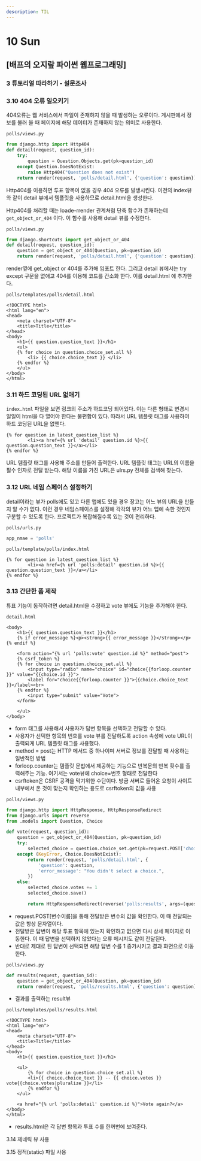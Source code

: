 ```yaml
---
description: TIL
---
```


# 10 Sun

## \[배프의 오지랖 파이썬 웹프로그래밍\]

### 3 튜토리얼 따라하기 - 설문조사 

### 3.10 404 오류 일으키기

404오류는 웹 서비스에서 파일이 존재하지 않을 때 발생하는 오류이다. 게시판에서 정보를 불러 올 때 페이지에 해당 데이터가 존재하지 않는 의미로 사용한다.

`polls/views.py`

```python
from django.http import Http404
def detail(request, question_id):
    try:
        question = Question.Objects.get(pk=question_id)
    except Question.DoesNotExist:
        raise Http404("Question does not exist")
    return render(request, 'polls/detail.html', {'question': question})
```

Http404를 이용하면 투표 항목이 없을 경우 404 오류를 발생시킨다. 이전의 index뷰와 같이 detail 뷰에서 템플릿을 사용하므로 detail.html을 생성한다.

Http404를 처리할 때는 loade-rrender 관계처럼 단축 함수가 존재하는데 `get_object_or_404` 이다. 이 함수를 사용해 detail 뷰를 수정한다.

`polls/views.py`

```python
from django.shortcuts import get_object_or_404
def detail(request, question_id):
    question = get_object_or_404(Question, pk=question_id)
    return render(request, 'polls/detail.html', {'question': question})
```

render옆에 get\_object or 404를 추가해 임포트 한다. 그리고 detail 뷰에서는 try except 구문을 없애고 404를 이용해 코드를 간소화 한다. 이를 detail.html 에 추가한다.

`polls/templates/polls/detail.html`

```markup
<!DOCTYPE html>
<html lang="en">
<head>
    <meta charset="UTF-8">
    <title>Title</title>
</head>
<body>
    <h1>{{ question.question_text }}</h1>
    <ul>
    {% for choice in question.choice_set.all %}
        <li> {{ choice.choice_text }} </li>
    {% endfor %}
    </ul>
</body>
</html>
```

### 3.11 하드 코딩된 URL 없애기

`index.html` 파일을 보면 링크의 주소가 하드코딩 되어있다. 이는 다른 형태로 변경시 일일이 html을 다 열어야 한다는 불편함이 있다. 따라서 URL 템플릿 태그를 사용하여 하드 코딩된 URL을 없앤다.

```markup
{% for question in latest_question_list %}
        <li><a href={% url 'detail' question.id %}>{{ question.question_text }}</a></li>
{% endfor %}
```

URL 템플릿 태그를 사용해 주소를 만들어 출력한다. URL 템플릿 태그는 URL의 이름을 필수 인자로 전달 받는다. 해당 이름을 가진 URL은 ulrs.py 전체를 검색해 찾는다.



### 3.12 URL 네임 스페이스 설정하기

detail이라는 뷰가 polls에도 있고 다른 앱에도 있을 경우 장고는 어느 뷰의 URL을 만들지 알 수가 없다. 이런 경우 네임스페이스를 설정해 각각의 뷰가 어느 앱에 속한 것인지 구분할 수 있도록 한다. 프로젝트가 복잡해질수록 있는 것이 편리하다.

`polls/urls.py`

```python
app_nmae = 'polls'
```



`polls/template/polls/index.html`

```markup
{% for question in latest_question_list %}
        <li><a href={% url 'polls:detail' question.id %}>{{ question.question_text }}</a></li>
{% endfor %}
```



### 3.13 간단한 폼 제작

튜표 기능이 동작하려면 detail.html을 수정하고 vote 뷰에도 기능을 추가해야 한다.

`detail.html`

```markup
<body>
    <h1>{{ question.question_text }}</h1>
    {% if error_message %}<p><strong>{{ error_message }}</strong></p>{% endif %}
    
    <form action="{% url 'polls:vote' question.id %}" method="post">
    {% csrf_token %}
    {% for choice in question.choice_set.all %}
        <input type="radio" name="choice" id="choice{{forloop.counter }}" value="{{choice.id }}">
        <label for="choice{{forloop.counter }}">{{choice.choice_text }}</label><br>
    {% endfor %}
        <input type="submit" value="Vote">
    </form>
    
    </ul>
</body>
```

* form 태그를 사용해서 사용자가 답변 항목을 선택하고 전달할 수 있다.
* 사용자가 선택한 항목의 번호를 vote 뷰를 전달하도록 action 속성에 vote URL이 출력되게 URL 템플릿 태그를 사용했다.
* method = post는 HTTP 메서드 중 하나이며 서버로 정보를 전달할 때 사용하는 일반적인 방법
* forloop.counter는 템플릿 문법에서 제공하는 기능으로 반복문의 반복 횟수를 출력해주는 기능. 여기서는 vote뷰에 choice=번호 형태로 전달한다
* csrftoken은 CSRF 공격을 막기위한 수단이다. 방금 서버로 들어온 요청이 사이트 내부에서 온 것이 맞는지 확인하는 용도로 csrftoken의 값을 사용

`polls/views.py`

```python
from django.http import HttpResponse, HttpResponseRedirect
from django.urls import reverse
from .models import Question, Choice

def vote(request, question_id):
    question = get_object_or_404(Question, pk=question_id)
    try:
        selected_choice = question.choice_set.get(pk=request.POST['choice'])
    except (KeyError, Choice.DoesNotExist):
        return render(request, 'polls/detail.html', {
            'question': question,
            'error_message': "You didn't select a choice.",
        })
    else:
        selected_choice.votes += 1
        selected_choice.save()

        return HttpResponseRedirect(reverse('polls:results', args=(question.id,)))

```

* request.POST\[변수이름\]을 통해 전달받은 변수의 값을 확인한다. 이 때 전달되는 값은 항상 문자열이다.
* 전달받은 답변이 해당 투표 항목에 있는지 확인하고 없으면 다시 상세 페이지로 이동한다. 이 때 답변을 선택하지 않았다는 오류 메시지도 같이 전달된다.
* 반대로 제대로 된 답변이 선택되면 해당 답변 수를 1 증가시키고 결과 화면으로 이동한다.



`polls/views.py`

```python
def results(request, question_id):
    question = get_object_or_404(Question, pk=question_id)
    return render(request, 'polls/results.html', {'question': question})
```

* 결과를 출력하는 result뷰



`polls/templates/polls/results.html`

```markup
<!DOCTYPE html>
<html lang="en">
<head>
    <meta charset="UTF-8">
    <title>Title</title>
</head>
<body>
    <h1>{{ question.question_text }}</h1>

    <ul>
        {% for choice in question.choice_set.all %}
        <li>{{ choice.choice_text }} -- {{ choice.votes }} vote{{choice.votes|pluralize }}</li>
        {% endfor %}
    </ul>

    <a href="{% url 'polls:detail' question.id %}">Vote again?</a>
</body>
</html>
```

* results.html은 각 답변 항목과 투표 수를 한꺼번에 보여준다.



3.14 제네릭 뷰 사용



3.15 정적\(static\) 파일 사용


















